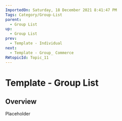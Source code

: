 ```yaml
---
ImportedOn: Saturday, 18 December 2021 8:41:47 PM
Tags: Category/Group-List
parent:
  - Group List
up:
  - Group List
prev:
  - Template - Individual
next:
  - Template - Group_ Commerce
RWtopicId: Topic_11
---
```

# Template - Group List
## Overview
Placeholder

